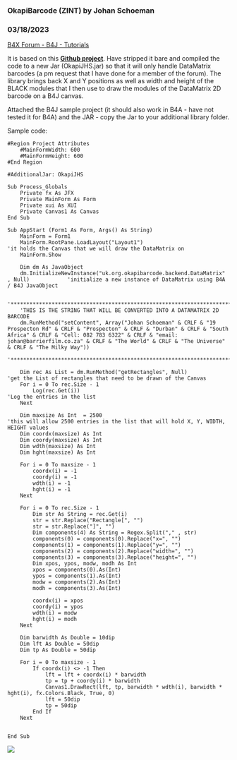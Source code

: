 ### OkapiBarcode (ZINT) by Johan Schoeman
### 03/18/2023
[B4X Forum - B4J - Tutorials](https://www.b4x.com/android/forum/threads/146910/)

It is based on this [**Github project**](https://github.com/woo-j/OkapiBarcode). Have stripped it bare and compiled the code to a new Jar (OkapiJHS.jar) so that it will only handle DataMatrix barcodes (a pm request that I have done for a member of the forum). The library brings back X and Y positions as well as width and height of the BLACK modules that I then use to draw the modules of the DataMatrix 2D barcode on a B4J canvas.  
  
Attached the B4J sample project (it should also work in B4A - have not tested it for B4A) and the JAR - copy the Jar to your additional library folder.  
  
Sample code:  
  

```B4X
#Region Project Attributes  
    #MainFormWidth: 600  
    #MainFormHeight: 600  
#End Region  
  
#AdditionalJar: OkapiJHS  
  
Sub Process_Globals  
    Private fx As JFX  
    Private MainForm As Form  
    Private xui As XUI  
    Private Canvas1 As Canvas  
End Sub  
  
Sub AppStart (Form1 As Form, Args() As String)  
    MainForm = Form1  
    MainForm.RootPane.LoadLayout("Layout1")                                             'it holds the Canvas that we will draw the DataMatrix on  
    MainForm.Show  
         
    Dim dm As JavaObject  
    dm.InitializeNewInstance("uk.org.okapibarcode.backend.DataMatrix" , Null)            'initialize a new instance of DataMatrix using B4A / B4J JavaObject  
     
    '******************************************************************************************************************************************************  
    'THIS IS THE STRING THAT WILL BE CONVERTED INTO A DATAMATRIX 2D BARCODE  
    dm.RunMethod("setContent", Array("Johan Schoeman" & CRLF & "19 Prospecton Rd" & CRLF & "Prospecton" & CRLF & "Durban" & CRLF & "South Africa" & CRLF & "Cell: 082 783 6322" & CRLF & "email: johan@barrierfilm.co.za" & CRLF & "The World" & CRLF & "The Universe" & CRLF & "The Milky Way"))  
    '*********************************************************************************************************************************************************  
     
    Dim rec As List = dm.RunMethod("getRectangles", Null)                                 'get the List of rectangles that need to be drawn of the Canvas  
    For i = 0 To rec.Size - 1  
        Log(rec.Get(i))                                                                   'Log the entries in the list  
    Next  
     
    Dim maxsize As Int  = 2500                                                            'this will allow 2500 entries in the list that will hold X, Y, WIDTH, HEIGHT values  
    Dim coordx(maxsize) As Int  
    Dim coordy(maxsize) As Int  
    Dim wdth(maxsize) As Int  
    Dim hght(maxsize) As Int  
     
    For i = 0 To maxsize - 1  
        coordx(i) = -1  
        coordy(i) = -1  
        wdth(i) = -1  
        hght(i) = -1  
    Next  
     
    For i = 0 To rec.Size - 1  
        Dim str As String = rec.Get(i)  
        str = str.Replace("Rectangle[", "")  
        str = str.Replace("]", "")  
        Dim components(4) As String = Regex.Split("," , str)  
        components(0) = components(0).Replace("x=", "")  
        components(1) = components(1).Replace("y=", "")  
        components(2) = components(2).Replace("width=", "")  
        components(3) = components(3).Replace("height=", "")  
        Dim xpos, ypos, modw, modh As Int  
        xpos = components(0).As(Int)  
        ypos = components(1).As(Int)  
        modw = components(2).As(Int)  
        modh = components(3).As(Int)  
         
        coordx(i) = xpos  
        coordy(i) = ypos  
        wdth(i) = modw  
        hght(i) = modh    
    Next  
     
    Dim barwidth As Double = 10dip  
    Dim lft As Double = 50dip  
    Dim tp As Double = 50dip  
     
    For i = 0 To maxsize - 1  
        If coordx(i) <> -1 Then  
            lft = lft + coordx(i) * barwidth  
            tp = tp + coordy(i) * barwidth  
            Canvas1.DrawRect(lft, tp, barwidth * wdth(i), barwidth * hght(i), fx.Colors.Black, True, 0)  
            lft = 50dip  
            tp = 50dip  
        End If  
    Next  
     
     
End Sub
```

  
  
  
  
![](https://www.b4x.com/android/forum/attachments/140377)